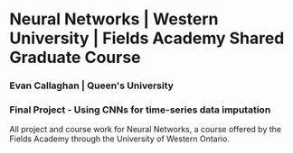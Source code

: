 # Neural Networks | Western University | Fields Academy Shared Graduate Course
### Evan Callaghan | Queen's University
### Final Project - Using CNNs for time-series data imputation

All project and course work for Neural Networks, a course offered by the Fields Academy through the University of Western Ontario. 
